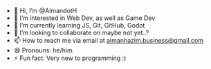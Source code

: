 - 👋 Hi, I’m @AimandotH
- 👀 I’m interested in Web Dev, as well as Game Dev
- 🌱 I’m currently learning JS, Git, GitHub, Godot
- 💞️ I’m looking to collaborate on maybe not yet..?
- 📫 How to reach me via email at aimanhazim.business@gmail.com
- 😄 Pronouns: he/him
- ⚡ Fun fact: Very new to programming :)

<!---
AimandotH/AimandotH is a ✨ special ✨ repository because its `README.md` (this file) appears on your GitHub profile.
You can click the Preview link to take a look at your changes.
--->

